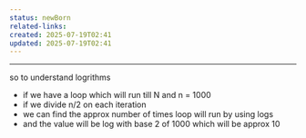 ```yaml
---
status: newBorn
related-links: 
created: 2025-07-19T02:41
updated: 2025-07-19T02:41
---
```

---

so to understand logrithms

- if we have a loop which will run till N and n = 1000
- if we divide n/2 on each iteration 
- we can find the approx number of times loop will run by using logs
- and the value will be log with base 2 of 1000 which will be approx 10


